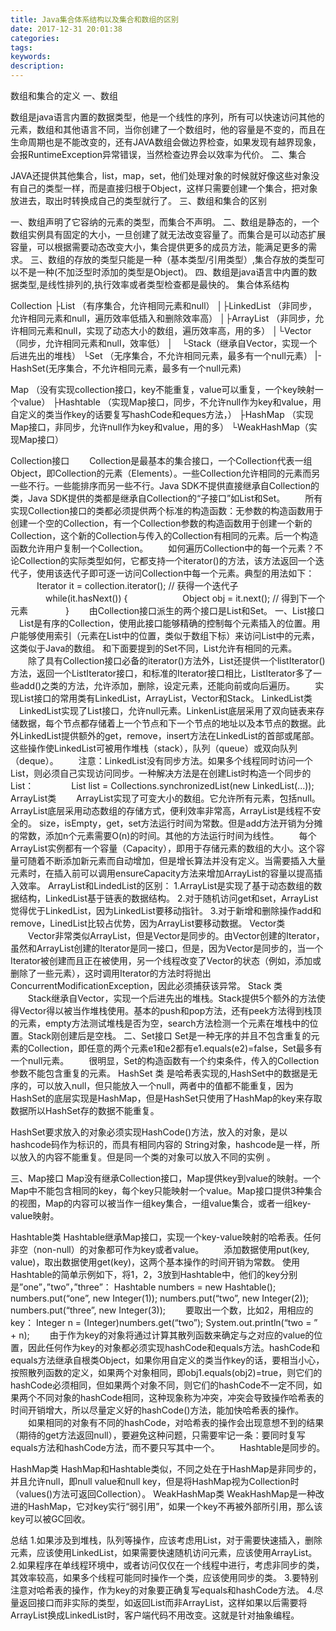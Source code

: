 ```yaml
---
title: Java集合体系结构以及集合和数组的区别
date: 2017-12-31 20:01:38
categories:
tags:
keywords:
description:
---
```

数组和集合的定义
一、数组

数组是java语言内置的数据类型，他是一个线性的序列，所有可以快速访问其他的元素，数组和其他语言不同，当你创建了一个数组时，他的容量是不变的，而且在生命周期也是不能改变的，还有JAVA数组会做边界检查，如果发现有越界现象，会报RuntimeException异常错误，当然检查边界会以效率为代价。
二、集合

JAVA还提供其他集合，list，map，set，他们处理对象的时候就好像这些对象没有自己的类型一样，而是直接归根于Object，这样只需要创建一个集合，把对象放进去，取出时转换成自己的类型就行了。
三、数组和集合的区别
<!---more--->

一、数组声明了它容纳的元素的类型，而集合不声明。
二、数组是静态的，一个数组实例具有固定的大小，一旦创建了就无法改变容量了。而集合是可以动态扩展容量，可以根据需要动态改变大小，集合提供更多的成员方法，能满足更多的需求。
三、数组的存放的类型只能是一种（基本类型/引用类型）,集合存放的类型可以不是一种(不加泛型时添加的类型是Object)。
四、数组是java语言中内置的数据类型,是线性排列的,执行效率或者类型检查都是最快的。
集合体系结构

Collection
├List （有序集合，允许相同元素和null）
│├LinkedList （非同步，允许相同元素和null，遍历效率低插入和删除效率高）
│├ArrayList （非同步，允许相同元素和null，实现了动态大小的数组，遍历效率高，用的多）
│└Vector（同步，允许相同元素和null，效率低）
│　└Stack（继承自Vector，实现一个后进先出的堆栈）
└Set （无序集合，不允许相同元素，最多有一个null元素）
     |-HashSet(无序集合，不允许相同元素，最多有一个null元素)
   
 

Map （没有实现collection接口，key不能重复，value可以重复，一个key映射一个value）
├Hashtable （实现Map接口，同步，不允许null作为key和value，用自定义的类当作key的话要复写hashCode和eques方法，）
├HashMap （实现Map接口，非同步，允许null作为key和value，用的多）
└WeakHashMap（实现Map接口）

Collection接口
　　Collection是最基本的集合接口，一个Collection代表一组Object，即Collection的元素（Elements）。一些Collection允许相同的元素而另一些不行。一些能排序而另一些不行。Java SDK不提供直接继承自Collection的类，Java SDK提供的类都是继承自Collection的“子接口”如List和Set。
　　所有实现Collection接口的类都必须提供两个标准的构造函数：无参数的构造函数用于创建一个空的Collection，有一个Collection参数的构造函数用于创建一个新的Collection，这个新的Collection与传入的Collection有相同的元素。后一个构造函数允许用户复制一个Collection。
　　如何遍历Collection中的每一个元素？不论Collection的实际类型如何，它都支持一个iterator()的方法，该方法返回一个迭代子，使用该迭代子即可逐一访问Collection中每一个元素。典型的用法如下：
　　　Iterator it = collection.iterator(); // 获得一个迭代子
　　　　while(it.hasNext()) {
　　　　　　Object obj = it.next(); // 得到下一个元素
　　　　}
　　由Collection接口派生的两个接口是List和Set。
一、List接口
　List是有序的Collection，使用此接口能够精确的控制每个元素插入的位置。用户能够使用索引（元素在List中的位置，类似于数组下标）来访问List中的元素，这类似于Java的数组。
和下面要提到的Set不同，List允许有相同的元素。
　　除了具有Collection接口必备的iterator()方法外，List还提供一个listIterator()方法，返回一个ListIterator接口，和标准的Iterator接口相比，ListIterator多了一些add()之类的方法，允许添加，删除，设定元素，还能向前或向后遍历。
　　实现List接口的常用类有LinkedList，ArrayList，Vector和Stack。
LinkedList类
　LinkedList实现了List接口，允许null元素。LinkenList底层采用了双向链表来存储数据，每个节点都存储着上一个节点和下一个节点的地址以及本节点的数据。此外LinkedList提供额外的get，remove，insert方法在LinkedList的首部或尾部。这些操作使LinkedList可被用作堆栈（stack），队列（queue）或双向队列（deque）。
　　注意：LinkedList没有同步方法。如果多个线程同时访问一个List，则必须自己实现访问同步。一种解决方法是在创建List时构造一个同步的List：
　　　　List list = Collections.synchronizedList(new LinkedList(...));
ArrayList类
　　ArrayList实现了可变大小的数组。它允许所有元素，包括null。ArrayList底层采用动态数组的存储方式，便利效率非常高，ArrayList是线程不安全的。
size，isEmpty，get，set方法运行时间为常数。但是add方法开销为分摊的常数，添加n个元素需要O(n)的时间。其他的方法运行时间为线性。
　　每个ArrayList实例都有一个容量（Capacity），即用于存储元素的数组的大小。这个容量可随着不断添加新元素而自动增加，但是增长算法并没有定义。当需要插入大量元素时，在插入前可以调用ensureCapacity方法来增加ArrayList的容量以提高插入效率。
ArrayList和LindedList的区别：
        1.ArrayList是实现了基于动态数组的数据结构，LinkedList基于链表的数据结构。 
     2.对于随机访问get和set，ArrayList觉得优于LinkedList，因为LinkedList要移动指针。 
     3.对于新增和删除操作add和remove，LinedList比较占优势，因为ArrayList要移动数据。 
Vector类
　　Vector非常类似ArrayList，但是Vector是同步的。由Vector创建的Iterator，虽然和ArrayList创建的Iterator是同一接口，但是，因为Vector是同步的，当一个Iterator被创建而且正在被使用，另一个线程改变了Vector的状态（例如，添加或删除了一些元素），这时调用Iterator的方法时将抛出ConcurrentModificationException，因此必须捕获该异常。
Stack 类
　　Stack继承自Vector，实现一个后进先出的堆栈。Stack提供5个额外的方法使得Vector得以被当作堆栈使用。基本的push和pop方法，还有peek方法得到栈顶的元素，empty方法测试堆栈是否为空，search方法检测一个元素在堆栈中的位置。Stack刚创建后是空栈。
二、Set接口
Set是一种无序的并且不包含重复的元素的Collection，即任意的两个元素e1和e2都有e1.equals(e2)=false，Set最多有一个null元素。
　　很明显，Set的构造函数有一个约束条件，传入的Collection参数不能包含重复的元素。
HashSet 类
是哈希表实现的,HashSet中的数据是无序的，可以放入null，但只能放入一个null，两者中的值都不能重复，因为HashSet的底层实现是HashMap，但是HashSet只使用了HashMap的key来存取数据所以HashSet存的数据不能重复。 

HashSet要求放入的对象必须实现HashCode()方法，放入的对象，是以hashcode码作为标识的，而具有相同内容的 String对象，hashcode是一样，所以放入的内容不能重复。但是同一个类的对象可以放入不同的实例 。

三、Map接口
Map没有继承Collection接口，Map提供key到value的映射。一个Map中不能包含相同的key，每个key只能映射一个value。Map接口提供3种集合的视图，Map的内容可以被当作一组key集合，一组value集合，或者一组key-value映射。

Hashtable类
Hashtable继承Map接口，实现一个key-value映射的哈希表。任何非空（non-null）的对象都可作为key或者value。
　　添加数据使用put(key, value)，取出数据使用get(key)，这两个基本操作的时间开销为常数。
使用Hashtable的简单示例如下，将1，2，3放到Hashtable中，他们的key分别是”one”，”two”，”three”：
Hashtable numbers = new Hashtable();
numbers.put(“one”, new Integer(1));
numbers.put(“two”, new Integer(2));
numbers.put(“three”, new Integer(3));
　　要取出一个数，比如2，用相应的key：
Integer n = (Integer)numbers.get(“two”);
System.out.println(“two = ” + n);
　　由于作为key的对象将通过计算其散列函数来确定与之对应的value的位置，因此任何作为key的对象都必须实现hashCode和equals方法。hashCode和equals方法继承自根类Object，如果你用自定义的类当作key的话，要相当小心，按照散列函数的定义，如果两个对象相同，即obj1.equals(obj2)=true，则它们的hashCode必须相同，但如果两个对象不同，则它们的hashCode不一定不同，如果两个不同对象的hashCode相同，这种现象称为冲突，冲突会导致操作哈希表的时间开销增大，所以尽量定义好的hashCode()方法，能加快哈希表的操作。
　　如果相同的对象有不同的hashCode，对哈希表的操作会出现意想不到的结果（期待的get方法返回null），要避免这种问题，只需要牢记一条：要同时复写equals方法和hashCode方法，而不要只写其中一个。
　　Hashtable是同步的。

HashMap类
HashMap和Hashtable类似，不同之处在于HashMap是非同步的，并且允许null，即null value和null key，但是将HashMap视为Collection时（values()方法可返回Collection）。
WeakHashMap类
WeakHashMap是一种改进的HashMap，它对key实行“弱引用”，如果一个key不再被外部所引用，那么该key可以被GC回收。

总结
1.如果涉及到堆栈，队列等操作，应该考虑用List，对于需要快速插入，删除元素，应该使用LinkedList，如果需要快速随机访问元素，应该使用ArrayList。
2.如果程序在单线程环境中，或者访问仅仅在一个线程中进行，考虑非同步的类，其效率较高，如果多个线程可能同时操作一个类，应该使用同步的类。
3.要特别注意对哈希表的操作，作为key的对象要正确复写equals和hashCode方法。
4.尽量返回接口而非实际的类型，如返回List而非ArrayList，这样如果以后需要将ArrayList换成LinkedList时，客户端代码不用改变。这就是针对抽象编程。